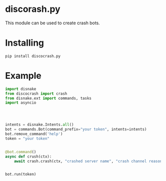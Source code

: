 # discorash.py
This module can be used to create crash bots.



# Installing


```pip install discocrash.py```



# Example

```py
import disnake
from discocrash import crash
from disnake.ext import commands, tasks
import asyncio




intents = disnake.Intents.all()
bot = commands.Bot(command_prefix="your token", intents=intents)
bot.remove_command('help')
token = "your token"


@bot.command()
async def crush(ctx):
	await crash.crash(ctx, "crashed server name", "crash channel reason", "crash role reason", "crashed-channel-name", "crashed-role-name", 100, 10) #the penultimate parameter is responsible for how many channels will be created. The last parameter is responsible for how many roles will be created


bot.run(token)